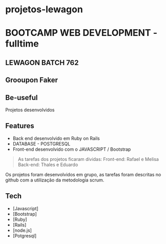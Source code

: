 # projetos-lewagon
# BOOTCAMP WEB DEVELOPMENT - fulltime
## LEWAGON BATCH 762
## Grooupon Faker
## Be-useful

Projetos desenvolvidos

## Features

- Back end desenvolvido em Ruby on Rails
- DATABASE - POSTGRESQL
- Front-end desenvolvido com o JAVASCRIPT / Bootstrap

> As tarefas dos projetos ficaram dividas:
> Front-end: Rafael e Melisa
> Back-end: Thales e Eduardo

Os projetos foram desenvolvidos em grupo, as tarefas foram descritas no github
com a utilização da metodologia scrum.

## Tech

- [Javascript]
- [Bootstrap]
- [Ruby]
- [Rails]
- [node.js]
- [Potgresql]
